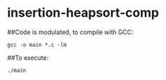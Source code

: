 # insertion-heapsort-comp

##Code is modulated, to compile with GCC:

    gcc -o main *.c -lm

##To execute:

    ./main
